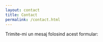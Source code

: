 ```yaml
---
layout: contact
title: Contact
permalink: /contact.html
---
```


Trimite-mi un mesaj folosind acest formular:
